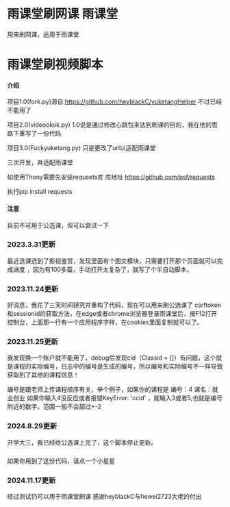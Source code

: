 # 雨课堂刷网课 雨课堂
用来刷网课，适用于雨课堂
# 雨课堂刷视频脚本

#### 介绍

项目1.0(fork.py)源自:https://github.com/heyblackC/yuketangHelper  不过已经不能用了

项目2.0(videookok.py) 1.0说是通过修改心跳包来达到刷课的目的，我在他的思路下重写了一份代码

项目3.0(Fuckyuketang.py) 只是更改了url以适配雨课堂

三次开发，并适配雨课堂

如使用Thony需要先安装requsets库
库地址 https://github.com/psf/requests

执行pip install requests

#### 注意

目前不可用于公选课，但可以尝试一下
### 2023.3.31更新
最近选课选到了影视鉴赏，发现里面有个图文模块，只需要打开那个页面就可以完成进度
，因为有100多篇，手动打开太复杂了，就写了个半自动脚本。
### 2023.11.24更新
好消息，我花了三天时间研究并重构了代码，现在可以用来刷公选课了
csrftoken和sessionid的获取方法，在edge或者chrome浏览器登录雨课堂后，按F12打开控制台，上面那一行有一个应用程序字样，在cookies里面复制就可以了。
### 2023.11.25更新
我发现换一个账户就不能用了，debug后发现cid（Classid = []）有问题，这个就是课程的实际编号，日志中的编号是生成的编号，所以编号和实际编号不一样导致获取到了其他的课程信息！

编号是跟老师上传课程顺序有关，举个例子，如果你的课程是 编号：4 课名：就业创业 如果你输入4没反应或者报错KeyError: 'ccid' ，就输入3或者5,也就是编号附近的数字，范围一般不会超过+-2
### 2024.8.29更新
开学大三，我已经给公选课上完了，这个脚本停止更新。
###
如果你用到了这份代码，请点一个小星星
###
### 2024.11.17更新
经过测试仍可以用于雨课堂刷课
感谢heyblackC与hewei2723大佬的付出